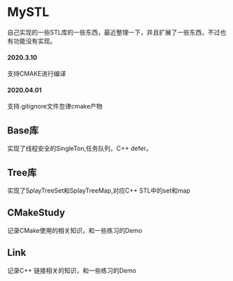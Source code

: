 # MySTL 
自己实现的一些STL库的一些东西，最近整理一下，并且扩展了一些东西，不过也有功能没有实现。

#### 2020.3.10
支持CMAKE进行编译
#### 2020.04.01
支持.gitignore文件忽律cmake产物

## Base库
实现了线程安全的SingleTon,任务队列，C++ defer。

## Tree库
实现了SplayTreeSet和SplayTreeMap,对应C++ STL中的set和map

## CMakeStudy
记录CMake使用的相关知识，和一些练习的Demo

## Link
记录C++ 链接相关的知识，和一些练习的Demo
